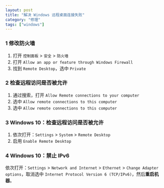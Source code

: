 ```yaml
---
layout: post
title: "解决 Windows 远程桌面连接失败"
category: "修理"
tags: ["windows"]
---
```


### 1 修改防火墙

1. 打开 `控制面板` > `安全` > `防火墙`
2. 打开 `Allow an app or feature through Windows Firewall`
3. 找到 `Remote Desktop`，选中 `Private`

### 2 检查远程访问是否被允许

1. 通过搜索，打开 `Allow Remote connections to your computer`
2. 选中 `Allow remote connections to this computer`
3. 选中 `Allow remote connections to this computer`

<!-- more -->

### 3 Windows 10：检查远程访问是否被允许

1. 依次打开：`Settings` > `System` > `Remote Desktop`
2. 启用 `Enable Remote Desktop`

### 4 Windows 10：禁止 IPv6

依次打开：`Settings` > `Network and Internet` > `Ethernet` > `Change Adapter options`，取消选中 `Internet Protocol Version 6 (TCP/IPv6)`，然后**重启机器**。


